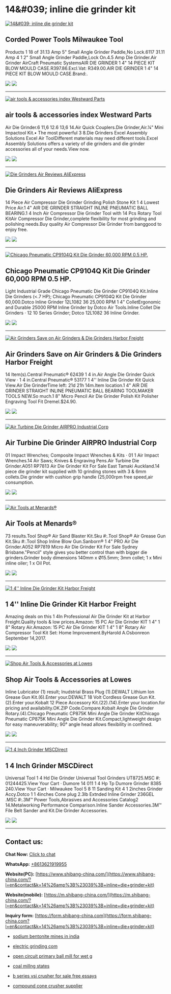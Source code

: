 # 14&amp;#039; inline die grinder kit

<a href="https://swt.shibang-china.com/?l=en&img&k=14%26amp%3B%23039%3B+inline+die+grinder+kit" target="_blank">![14&amp;#039; inline die grinder kit](http://static.shibang-china.com/all-800x300/727.jpg)</a>

## Corded Power Tools Milwaukee Tool
Products 1 18 of 31.13 Amp 5&quot; Small Angle Grinder Paddle,No Lock.6117 31.11 Amp 4 1 2&quot; Small Angle Grinder Paddle,Lock On.4.5 Amp Die Grinder.Air Grinder AirCraft Pneumatic SystemsAIR DIE GRINDER 1 4&quot; 14 PIECE KIT BLOW MOULD CASE.R397.86.Excl.Vat: R349.00.AIR DIE GRINDER 1 4&quot; 14 PIECE KIT BLOW MOULD CASE.Brand:.


<a href="https://whatsapp.shibangsoft.com/WhatsApp.php" target="_blank" title="WhatsApp">![](http://static.shibang-china.com/icon/whatsapp.png)</a> <a href="https://swt.shibang-china.com/?l=en&icon&k=14%26amp%3B%23039%3B+inline+die+grinder+kit" target="_blank">![](http://static.shibang-china.com/icon/chat-en.png)</a>

---

<a href="https://swt.shibang-china.com/?l=en&img&k=14%26amp%3B%23039%3B+inline+die+grinder+kit" target="_blank">![air tools &amp; accessories index Westward Parts](http://static.shibang-china.com/all-800x300/1044.jpg)</a>

## air tools &amp; accessories index Westward Parts
Air Die Grinder.6 11,6 12.6 13,6 14.Air Quick Couplers.Die Grinder,Air.¼&quot; Mini Impactool Kit.• The most powerful 3 8.Die Grinders Excel Assembly Solutions Excel Air ToolDifferent materials may need different tools.Excel Assembly Solutions offers a variety of die grinders and die grinder accessories all of your needs.View now.


<a href="https://whatsapp.shibangsoft.com/WhatsApp.php" target="_blank" title="WhatsApp">![](http://static.shibang-china.com/icon/whatsapp.png)</a> <a href="https://swt.shibang-china.com/?l=en&icon&k=14%26amp%3B%23039%3B+inline+die+grinder+kit" target="_blank">![](http://static.shibang-china.com/icon/chat-en.png)</a>

---

<a href="https://swt.shibang-china.com/?l=en&img&k=14%26amp%3B%23039%3B+inline+die+grinder+kit" target="_blank">![Die Grinders Air Reviews AliExpress](http://static.shibang-china.com/all-800x300/402.jpg)</a>

## Die Grinders Air Reviews AliExpress
14 Piece Air Compressor Die Grinder Grinding Polish Stone Kit 1 4 Lowest Price Air.1 4&quot; AIR DIE GRINDER STRAIGHT INLINE PNEUMATIC BALL BEARING.1 4 Inch Air Compressor Die Grinder Tool with 14 Pcs Rotary Tool KitAir Compressor Die Grinder,complete flexibility for most grinding and polishing needs.Buy quality Air Compressor Die Grinder from banggood to enjoy free.


<a href="https://whatsapp.shibangsoft.com/WhatsApp.php" target="_blank" title="WhatsApp">![](http://static.shibang-china.com/icon/whatsapp.png)</a> <a href="https://swt.shibang-china.com/?l=en&icon&k=14%26amp%3B%23039%3B+inline+die+grinder+kit" target="_blank">![](http://static.shibang-china.com/icon/chat-en.png)</a>

---

<a href="https://swt.shibang-china.com/?l=en&img&k=14%26amp%3B%23039%3B+inline+die+grinder+kit" target="_blank">![Chicago Pneumatic CP9104Q Kit Die Grinder 60,000 RPM 0.5 HP.](http://static.shibang-china.com/all-800x300/725.jpg)</a>

## Chicago Pneumatic CP9104Q Kit Die Grinder 60,000 RPM 0.5 HP.
Light Industrial Grade Chicago Pneumatic Die Grinder CP9104Q Kit.Inline Die Grinders (&lt;.7 HP); Chicago Pneumatic CP9104Q Kit Die Grinder 60,000.Dotco Inline Grinder 12L1082 36 25,000 RPM 1 4&quot; ColletErgonomic and Durable 25000 RPM Inline Grinder by Dotco Air Tools.Inline Collet Die Grinders &middot; 12 10 Series Grinder; Dotco 12L1082 36 Inline Grinder.


<a href="https://whatsapp.shibangsoft.com/WhatsApp.php" target="_blank" title="WhatsApp">![](http://static.shibang-china.com/icon/whatsapp.png)</a> <a href="https://swt.shibang-china.com/?l=en&icon&k=14%26amp%3B%23039%3B+inline+die+grinder+kit" target="_blank">![](http://static.shibang-china.com/icon/chat-en.png)</a>

---

<a href="https://swt.shibang-china.com/?l=en&img&k=14%26amp%3B%23039%3B+inline+die+grinder+kit" target="_blank">![Air Grinders Save on Air Grinders &amp; Die Grinders Harbor Freight](http://static.shibang-china.com/all-800x300/47.jpg)</a>

## Air Grinders Save on Air Grinders &amp; Die Grinders Harbor Freight
14 Item(s).Central Pneumatic® 62439 1 4 in.Air Angle Die Grinder Quick View &middot; 1 4 in.Central Pneumatic® 53177 1 4&#39;&#39; Inline Die Grinder Kit Quick View.Air Die GrinderTime left: 21d 21h 14m.Item location.1 4&quot; AIR DIE GRINDER STRAIGHT INLINE PNEUMATIC BALL BEARING TOOLMAKER TOOLS NEW.So much.1 8&quot; Micro Pencil Air Die Grinder Polish Kit Polisher Engraving Tool Fit Dremel.$24.90.


<a href="https://whatsapp.shibangsoft.com/WhatsApp.php" target="_blank" title="WhatsApp">![](http://static.shibang-china.com/icon/whatsapp.png)</a> <a href="https://swt.shibang-china.com/?l=en&icon&k=14%26amp%3B%23039%3B+inline+die+grinder+kit" target="_blank">![](http://static.shibang-china.com/icon/chat-en.png)</a>

---

<a href="https://swt.shibang-china.com/?l=en&img&k=14%26amp%3B%23039%3B+inline+die+grinder+kit" target="_blank">![Air Turbine Die Grinder AIRPRO Industrial Corp](http://static.shibang-china.com/all-800x300/1282.jpg)</a>

## Air Turbine Die Grinder AIRPRO Industrial Corp
01 Impact Wrenches; Composite Impact Wrenches &amp; Kits &middot; 01 1 Air Impact Wrenches.14 Air Saws; Knives &amp; Engraving Pens.Air Turbine Die Grinder.A051 RP7813 Air Die Grinder Kit For Sale East Tamaki Auckland.14 piece die grinder kit supplied with 10 grinding stones with 3 &amp; 6mm collets.Die grinder with cushion grip handle (25,000rpm free speed,air consumption.


<a href="https://whatsapp.shibangsoft.com/WhatsApp.php" target="_blank" title="WhatsApp">![](http://static.shibang-china.com/icon/whatsapp.png)</a> <a href="https://swt.shibang-china.com/?l=en&icon&k=14%26amp%3B%23039%3B+inline+die+grinder+kit" target="_blank">![](http://static.shibang-china.com/icon/chat-en.png)</a>

---

<a href="https://swt.shibang-china.com/?l=en&img&k=14%26amp%3B%23039%3B+inline+die+grinder+kit" target="_blank">![Air Tools at Menards®](http://static.shibang-china.com/all-800x300/726.jpg)</a>

## Air Tools at Menards®
73 results.Tool Shop® Air Sand Blaster Kit.Sku #:.Tool Shop® Air Grease Gun Kit.Sku #:.Tool Shop Inline Blow Gun.Sanborn® 1 4&quot; PRO Air Die Grinder.A052 RP7819 Micro Air Die Grinder Kit For Sale Sydney Brisbane.&quot;Pencil&quot; style gives you better control than with bigger die grinders.Grinder body dimensions 140mm x Ø15.5mm; 3mm collet; 1 x Mini inline oiler; 1 x Oil Pot.


<a href="https://whatsapp.shibangsoft.com/WhatsApp.php" target="_blank" title="WhatsApp">![](http://static.shibang-china.com/icon/whatsapp.png)</a> <a href="https://swt.shibang-china.com/?l=en&icon&k=14%26amp%3B%23039%3B+inline+die+grinder+kit" target="_blank">![](http://static.shibang-china.com/icon/chat-en.png)</a>

---

<a href="https://swt.shibang-china.com/?l=en&img&k=14%26amp%3B%23039%3B+inline+die+grinder+kit" target="_blank">![1 4&#39;&#39; Inline Die Grinder Kit Harbor Freight](http://static.shibang-china.com/all-800x300/95.jpg)</a>

## 1 4&#39;&#39; Inline Die Grinder Kit Harbor Freight
Amazing deals on this 1 4In Professional Air Die Grinder Kit at Harbor Freight.Quality tools &amp; low prices.Amazon: 15 PC Air Die Grinder KIT 1 4&quot; 1 8&quot; Rotary Air.Amazon: 15 PC Air Die Grinder KIT 1 4&quot; 1 8&quot; Rotary Air Compressor Tool Kit Set: Home Improvement.ByHarold A.Osbonreon September 14,2017.


<a href="https://whatsapp.shibangsoft.com/WhatsApp.php" target="_blank" title="WhatsApp">![](http://static.shibang-china.com/icon/whatsapp.png)</a> <a href="https://swt.shibang-china.com/?l=en&icon&k=14%26amp%3B%23039%3B+inline+die+grinder+kit" target="_blank">![](http://static.shibang-china.com/icon/chat-en.png)</a>

---

<a href="https://swt.shibang-china.com/?l=en&img&k=14%26amp%3B%23039%3B+inline+die+grinder+kit" target="_blank">![Shop Air Tools &amp; Accessories at Lowes](http://static.shibang-china.com/all-800x300/856.jpg)</a>

## Shop Air Tools &amp; Accessories at Lowes
Inline Lubricator (1) result; Inudstrial Brass Plug (1).DEWALT Lithium Ion Grease Gun Kit.(6).Enter your.DEWALT 18 Volt Cordless Grease Gun Kit.(2).Enter your.Kobalt 12 Piece Accessory Kit.(22).(14).Enter your location.for pricing and availability.OK.ZIP Code.Compare.Kobalt Angle Die Grinder Rotary.(4).Chicago Pneumatic CP875K Mini Angle Die Grinder KitChicago Pneumatic CP875K Mini Angle Die Grinder Kit.Compact,lightweight design for easy maneuverability; 90° angle head allows flexibility in confined.


<a href="https://whatsapp.shibangsoft.com/WhatsApp.php" target="_blank" title="WhatsApp">![](http://static.shibang-china.com/icon/whatsapp.png)</a> <a href="https://swt.shibang-china.com/?l=en&icon&k=14%26amp%3B%23039%3B+inline+die+grinder+kit" target="_blank">![](http://static.shibang-china.com/icon/chat-en.png)</a>

---

<a href="https://swt.shibang-china.com/?l=en&img&k=14%26amp%3B%23039%3B+inline+die+grinder+kit" target="_blank">![1 4 Inch Grinder MSCDirect](http://static.shibang-china.com/all-800x300/163.jpg)</a>

## 1 4 Inch Grinder MSCDirect
Universal Tool 1 4 Hd Die Grinder Universal Tool Grinders UT8725.MSC #: 01244425.View Your Cart &middot; Dumore 14 011 1 4 Hp Tp Dumore Grinder 8385 240.View Your Cart &middot; Milwaukee Tool 5 8 11 Sanding Kit 4 1 2inches Grinder Accy.Dotco 1 1 4inches Cone plug 2.3lb Extnded Inline Grinder 236GEL .MSC #:.3M™ Power Tools,Abrasives and Accessories Catalog2 14.Metalworking Performance Comparison.Inline Sander Accessories.3M™ File Belt Sander and Kit.Die Grinder Accessories.


<a href="https://whatsapp.shibangsoft.com/WhatsApp.php" target="_blank" title="WhatsApp">![](http://static.shibang-china.com/icon/whatsapp.png)</a> <a href="https://swt.shibang-china.com/?l=en&icon&k=14%26amp%3B%23039%3B+inline+die+grinder+kit" target="_blank">![](http://static.shibang-china.com/icon/chat-en.png)</a>

---
## Contact us:

**Chat Now:** [Click to chat](https://swt.shibang-china.com?l=en&contact&k=14%26amp%3B%23039%3B+inline+die+grinder+kit)

**WhatsApp:**  [+8613621919955](https://whatsapp.shibangsoft.com/WhatsApp.php)

**Website(PC):** [https://www.shibang-china.com/](https://www.shibang-china.com/?l=en&contact&k=14%26amp%3B%23039%3B+inline+die+grinder+kit)

**Website(mobile):** [https://m.shibang-china.com/](https://m.shibang-china.com/?l=en&contact&k=14%26amp%3B%23039%3B+inline+die+grinder+kit)

**Inquiry form:** [https://form.shibang-china.com](https://form.shibang-china.com?l=en&contact&k=14%26amp%3B%23039%3B+inline+die+grinder+kit)

* [sodium bentonite mines in india](../130/sodium%20bentonite%20mines%20in%20india.md)

* [electric grinding com](../134/electric%20grinding%20com.md)

* [open circuit primary ball mill for wet g](../133/open%20circuit%20primary%20ball%20mill%20for%20wet%20g.md)

* [coal millng states](../135/coal%20millng%20states.md)

* [b series vsi crusher for sale free essays](../133/b%20series%20vsi%20crusher%20for%20sale%20free%20essays.md)

* [compound cone crusher supplier](../128/compound%20cone%20crusher%20supplier.md)